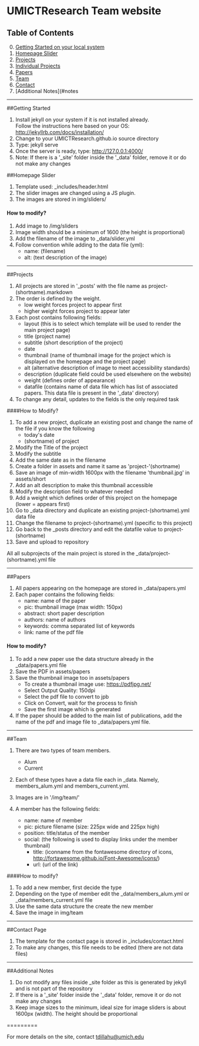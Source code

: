 UMICTResearch Team website
====================

## Table of Contents
0. [Getting Started on your local system](#getting-started)
1. [Homepage Slider](#homepage-slider)
2. [Projects](#projects)
3. [Individual Projects](#individual-projects)
4. [Papers](#papers)
5. [Team](#team)
6. [Contact](#contact)
7. [Additional Notes](#notes

---
##Getting Started
1. Install jekyll on your system if it is not installed already.  
    Follow the instructions here based on your OS: http://jekyllrb.com/docs/installation/
2. Change to your UMICTResearch.github.io source directory
3. Type: jekyll serve
4. Once the server is ready, type: http://127.0.0.1:4000/
5. Note: If there is a '_site' folder inside the '_data' folder, remove it or do not make any changes

##Homepage Slider
1. Template used: _includes/header.html
2. The slider images are changed using a JS plugin.
3. The images are stored in img/sliders/

#### How to modify?
1. Add image to /img/sliders
2. Image width should be a minimum of 1600 (the height is proportional)
3. Add the filename of the image to _data/slider.yml
4. Follow convention while adding to the data file (yml):
    - name: (filename)
    - alt: (text description of the image) 

---

##Projects
1. All projects are stored in '_posts' with the file name as <date>project-(shortname).markdown
2. The order is defined by the weight.
    - low weight forces project to appear first
    - higher weight forces project to appear later
3. Each post contains following fields:
    - layout (this is to select which template will be used to render the main project page)
    - title (project name)
    - subtitle (short description of the project)
    - date
    - thumbnail (name of thumbnail image for the project which is displayed on the homepage and the project page)
    - alt (alternative description of image to meet accessibility standards)
    - description (duplicate field could be used elsewhere on the website)
    - weight (defines order of appearance)
    - datafile (contains name of data file which has list of associated papers. This data file is present in the '_data' directory)
4. To change any detail, updates to the fields is the only required task

####How to Modify?
1. To add a new project, duplicate an existing post and change the name of the file if you know the following
    - today's date
    - (shortname) of project
2. Modify the Title of the project
3. Modify the subtitle
4. Add the same date as in the filename
5. Create a folder in assets and name it same as 'project-'(shortname)
6. Save an image of min-width 1600px with the filename 'thumbnail.jpg' in assets/short
7. Add an alt description to make this thumbnail accessible
8. Modify the description field to whatever needed
9. Add a weight which defines order of this project on the homepage (lower = appears first)
10. Go to _data directory and duplicate an existing project-(shortname).yml data file
11. Change the filename to project-(shortname).yml (specific to this project)
12. Go back to the _posts directory and edit the datafile value to project-(shortname)
13. Save and upload to repository

All all subprojects of the main project is stored in the _data/project-(shortname).yml file

---

##Papers
1. All papers appearing on the homepage are stored in _data/papers.yml
2. Each paper contains the following fields:
    - name: name of the paper
    - pic: thumbnail image (max width: 150px)
    - abstract: short paper description
    - authors: name of authors
    - keywords: comma separated list of keywords
    - link: name of the pdf file

#### How to modify?
1. To add a new paper use the data structure already in the _data/papers.yml file
2. Save the PDF in assets/papers
3. Save the thumbnail image too in assets/papers
    - To create a thumbnail image use: https://pdfjpg.net/
    - Select Output Quality: 150dpi
    - Select the pdf file to convert to jpb
    - Click on Convert, wait for the process to finish
    - Save the first image which is generated
4. If the paper should be added to the main list of publications, add the name of the pdf and image file to _data/papers.yml file. 

---

##Team
1. There are two types of team members.
    - Alum
    - Current
2. Each of these types have a data file each in _data. Namely, members_alum.yml and members_current.yml.
3. Images are in '/img/team/'

1. A member has the following fields:
    - name: name of member
    - pic: picture filename (size: 225px wide and 225px high)
    - position: title/status of the member
    - social: (the following is used to display links under the member thumbnail)
        - title: (iconname from the fontawesome directory of icons, http://fortawesome.github.io/Font-Awesome/icons/)
        - url: (url of the link)
      
####How to modify?
1. To add a new member, first decide the type
2. Depending on the type of member edit the _data/members_alum.yml or _data/members_current.yml file
3. Use the same data structure the create the new member
4. Save the image in img/team

---

##Contact Page
1. The template for the contact page is stored in _includes/contact.html
2. To make any changes, this file needs to be edited (there are not data files)

---

##Additional Notes
1. Do not modify any files inside _site folder as this is generated by jekyll and is not part of the repository
2. If there is a '_site' folder inside the '_data' folder, remove it or do not make any changes
3. Keep image sizes to the minimum, ideal size for image sliders is about 1600px (width). The height should be proportional

=========

For more details on the site, contact tdillahu@umich.edu
